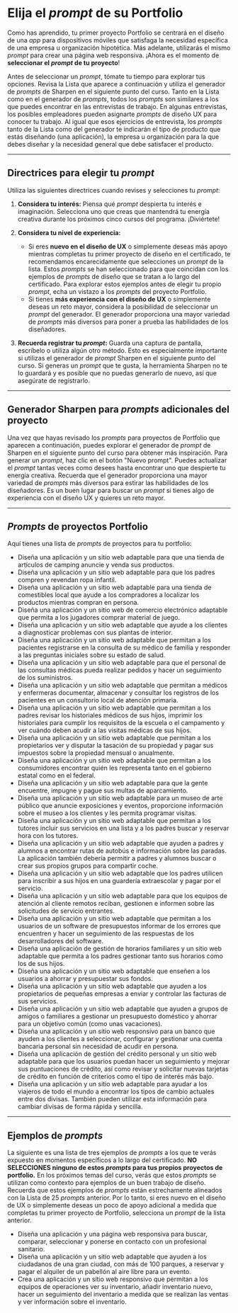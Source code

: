 # Elija el *prompt* de su Portfolio

Como has aprendido, tu primer proyecto Portfolio se centrará en el diseño de una *app* para dispositivos móviles que satisfaga la necesidad específica de una empresa u organización hipotética. Más adelante, utilizarás el mismo *prompt* para crear una página web responsiva. ¡Ahora es el momento de **seleccionar el *prompt* de tu proyecto**!

Antes de seleccionar un *prompt*, tómate tu tiempo para explorar tus opciones. Revisa la Lista que aparece a continuación y utiliza el generador de *prompts* de Sharpen en el siguiente punto del curso. Tanto en la Lista como en el generador de *prompts*, todos los *prompts* son similares a los que puedes encontrar en las entrevistas de trabajo. En algunas entrevistas, los posibles empleadores pueden asignarte *prompts* de diseño UX para conocer tu trabajo. Al igual que esos ejercicios de entrevista, los *prompts* tanto de la Lista como del generador te indicarán el tipo de producto que estás diseñando (una aplicación), la empresa u organización para la que debes diseñar y la necesidad general que debe satisfacer el producto.

---

## Directrices para elegir tu *prompt*

Utiliza las siguientes directrices cuando revises y selecciones tu *prompt*:

1.  **Considera tu interés:** Piensa qué *prompt* despierta tu interés e imaginación. Selecciona uno que creas que mantendrá tu energía creativa durante los próximos cinco cursos del programa. ¡Diviértete!

2.  **Considera tu nivel de experiencia:**
    * Si eres **nuevo en el diseño de UX** o simplemente deseas más apoyo mientras completas tu primer proyecto de diseño en el certificado, te recomendamos encarecidamente que selecciones un *prompt* de la lista. Estos *prompts* se han seleccionado para que coincidan con los ejemplos de *prompts* de diseño que se tratan a lo largo del certificado. Para explorar estos ejemplos antes de elegir tu propio *prompt*, echa un vistazo a los *prompts* del proyecto Portfolio.
    * Si tienes **más experiencia con el diseño de UX** o simplemente deseas un reto mayor, considera la posibilidad de seleccionar un *prompt* del generador. El generador proporciona una mayor variedad de *prompts* más diversos para poner a prueba las habilidades de los diseñadores.

3.  **Recuerda registrar tu *prompt*:** Guarda una captura de pantalla, escríbelo o utiliza algún otro método. Esto es especialmente importante si utilizas el generador de *prompt* Sharpen en el siguiente punto del curso. Si generas un *prompt* que te gusta, la herramienta Sharpen no te lo guardará y es posible que no puedas generarlo de nuevo, así que asegúrate de registrarlo.

---

## Generador Sharpen para *prompts* adicionales del proyecto

Una vez que hayas revisado los *prompts* para proyectos de Portfolio que aparecen a continuación, puedes explorar el generador de *prompt* de Sharpen en el siguiente punto del curso para obtener más inspiración. Para generar un *prompt*, haz clic en el botón "Nuevo prompt". Puedes actualizar el *prompt* tantas veces como desees hasta encontrar uno que despierte tu energía creativa. Recuerda que el generador proporciona una mayor variedad de *prompts* más diversos para estirar las habilidades de los diseñadores. Es un buen lugar para buscar un *prompt* si tienes algo de experiencia con el diseño UX y quieres un reto mayor.

---

## *Prompts* de proyectos Portfolio

Aquí tienes una lista de *prompts* de proyectos para tu portfolio:

* Diseña una aplicación y un sitio web adaptable para que una tienda de artículos de camping anuncie y venda sus productos.
* Diseña una aplicación y un sitio web adaptable para que los padres compren y revendan ropa infantil.
* Diseña una aplicación y un sitio web adaptable para una tienda de comestibles local que ayude a los compradores a localizar los productos mientras compran en persona.
* Diseña una aplicación y un sitio web de comercio electrónico adaptable que permita a los jugadores comprar material de juego.
* Diseña una aplicación y un sitio web adaptable que ayude a los clientes a diagnosticar problemas con sus plantas de interior.
* Diseña una aplicación y un sitio web adaptable que permitan a los pacientes registrarse en la consulta de su médico de familia y responder a las preguntas iniciales sobre su estado de salud.
* Diseña una aplicación y un sitio web adaptable para que el personal de las consultas médicas pueda realizar pedidos y hacer un seguimiento de los suministros.
* Diseña una aplicación y un sitio web adaptable que permitan a médicos y enfermeras documentar, almacenar y consultar los registros de los pacientes en un consultorio local de atención primaria.
* Diseña una aplicación y un sitio web adaptable que permitan a los padres revisar los historiales médicos de sus hijos, imprimir los historiales para cumplir los requisitos de la escuela o el campamento y ver cuándo deben acudir a las visitas médicas de sus hijos.
* Diseña una aplicación y un sitio web adaptable que permitan a los propietarios ver y disputar la tasación de su propiedad y pagar sus impuestos sobre la propiedad mensual o anualmente.
* Diseña una aplicación y un sitio web adaptable que permitan a los consumidores encontrar quién les representa tanto en el gobierno estatal como en el federal.
* Diseña una aplicación y un sitio web adaptable para que la gente encuentre, impugne y pague sus multas de aparcamiento.
* Diseña una aplicación y un sitio web adaptable para un museo de arte público que anuncie exposiciones y eventos, proporcione información sobre el museo a los clientes y les permita programar visitas.
* Diseña una aplicación y un sitio web adaptable que permitan a los tutores incluir sus servicios en una lista y a los padres buscar y reservar hora con los tutores.
* Diseña una aplicación y un sitio web adaptable que ayuden a padres y alumnos a encontrar rutas de autobús e información sobre las paradas. La aplicación también debería permitir a padres y alumnos buscar o crear sus propios grupos para compartir coche.
* Diseña una aplicación y un sitio web adaptable que los padres utilicen para inscribir a sus hijos en una guardería extraescolar y pagar por el servicio.
* Diseña una aplicación y un sitio web adaptable para que los equipos de atención al cliente remotos reciban, gestionen e informen sobre las solicitudes de servicio entrantes.
* Diseña una aplicación y un sitio web adaptable que permitan a los usuarios de un software de presupuestos informar de los errores que encuentren y hacer un seguimiento de las respuestas de los desarrolladores del software.
* Diseña una aplicación de gestión de horarios familiares y un sitio web adaptable que permita a los padres gestionar tanto sus horarios como los de sus hijos.
* Diseña una aplicación y un sitio web adaptable que enseñen a los usuarios a ahorrar y presupuestar sus fondos.
* Diseña una aplicación y un sitio web adaptable que ayuden a los propietarios de pequeñas empresas a enviar y controlar las facturas de sus servicios.
* Diseña una aplicación y un sitio web adaptable que ayuden a grupos de amigos o familiares a gestionar un presupuesto doméstico y ahorrar para un objetivo común (como unas vacaciones).
* Diseña una aplicación y un sitio web responsivo para un banco que ayuden a los clientes a seleccionar, configurar y gestionar una cuenta bancaria personal sin necesidad de acudir en persona.
* Diseña una aplicación de gestión del crédito personal y un sitio web adaptable para que los usuarios puedan hacer un seguimiento y mejorar sus puntuaciones de crédito, así como revisar y solicitar nuevas tarjetas de crédito en función de criterios como el tipo de interés más bajo.
* Diseña una aplicación y un sitio web adaptable para ayudar a los viajeros de todo el mundo a encontrar los tipos de cambio actuales entre dos divisas. También pueden utilizar esta información para cambiar divisas de forma rápida y sencilla.

---

## Ejemplos de *prompts*

La siguiente es una lista de tres ejemplos de *prompts* a los que te verás expuesto en momentos específicos a lo largo del certificado. **NO SELECCIONES ninguno de estos *prompts* para tus propios proyectos de portfolio.** En los próximos temas del curso, verás que estos *prompts* se utilizan como contexto para ejemplos de un buen trabajo de diseño. Recuerda que estos ejemplos de *prompts* están estrechamente alineados con la Lista de 25 *prompts* anterior. Por lo tanto, si eres nuevo en el diseño de UX o simplemente deseas un poco de apoyo adicional a medida que completas tu primer proyecto de Portfolio, selecciona un *prompt* de la lista anterior.

* Diseña una aplicación y una página web responsiva para buscar, comparar, seleccionar y ponerse en contacto con un profesional sanitario.
* Diseña una aplicación y un sitio web adaptable que ayuden a los ciudadanos de una gran ciudad, con más de 100 parques, a reservar y pagar el alquiler de un pabellón al aire libre para un evento.
* Crea una aplicación y un sitio web responsivo que permitan a los equipos de operaciones ver su inventario, añadir inventario nuevo, hacer un seguimiento del inventario a medida que se realizan las ventas y ver información sobre el inventario.
